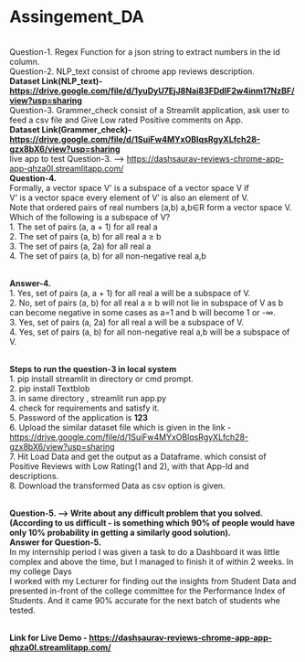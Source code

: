 # Assingement_DA
</br>Question-1. Regex Function for a json string to extract numbers in the id column.
</br>Question-2. NLP_text consist of chrome app reviews description.
</br><b>Dataset Link(NLP_text)- https://drive.google.com/file/d/1yuDyU7EjJ8Nai83FDdIF2w4inm17NzBF/view?usp=sharing </b>
</br>Question-3. Grammer_check consist of a Streamlit application, ask user to feed a csv file and Give Low rated Positive comments on App.
</br><b>Dataset Link(Grammer_check)- https://drive.google.com/file/d/1SuiFw4MYxOBlqsRgyXLfch28-gzx8bX6/view?usp=sharing </b>
</br>live app to test Question-3. --> https://dashsaurav-reviews-chrome-app-app-qhza0l.streamlitapp.com/
</br><b> Question-4.</b>
</br>Formally, a vector space V' is a subspace of a vector space V if
</br>V' is a vector space every element of V′ is also an element of V.
</br>Note that ordered pairs of real numbers (a,b) a,b∈R form a vector space V. Which of the following is a subspace of V?
</br>1. The set of pairs (a, a + 1) for all real a
</br>2. The set of pairs (a, b) for all real a ≥ b
</br>3. The set of pairs (a, 2a) for all real a
</br>4. The set of pairs (a, b) for all non-negative real a,b

</br><b>Answer-4.</b>
</br>1. Yes, set of pairs (a, a + 1) for all real a will be a subspace of V.
</br>2. No, set of pairs (a, b) for all real a ≥ b will not lie in subspace of V as b can become negative in some cases as a=1 and b will become 1 or -∞.
</br>3. Yes, set of pairs (a, 2a) for all real a will be a subspace of V.
</br>4. Yes, set of pairs (a, b) for all non-negative real a,b will be a subspace of V.


</br><b> Steps to run the question-3 in local system</b>
</br>1. pip install streamlit in directory or cmd prompt.
</br>2. pip install Textblob
</br>3. in same directory , streamlit run app.py
</br>4. check for requirements and satisfy it.
</br>5. Password of the application is <b>123</b>
</br>6. Upload the similar dataset file which is given in the link - https://drive.google.com/file/d/1SuiFw4MYxOBlqsRgyXLfch28-gzx8bX6/view?usp=sharing
</br>7. Hit Load Data and get the output as a Dataframe. which consist of Positive Reviews with Low Rating(1 and 2), with that App-Id and descriptions. 
</br>8. Download the transformed Data as csv option is given.

</br><b>Question-5. --> Write about any difficult problem that you solved. (According to us difficult - is something which 90% of people would have only 10% probability in getting a similarly good solution).</b>
</br><b>Answer for Question-5.</b>
</br>In my internship period I was given a task to do a Dashboard it was little complex and above the time, but I managed to finish it of within 2 weeks.
In my college Days 
</br>I worked with my Lecturer for finding out the insights from Student Data and presented in-front of the college committee for the Performance Index of Students.
And it came 90% accurate for the next batch of students whe tested.



</br><b>Link for Live Demo -  https://dashsaurav-reviews-chrome-app-app-qhza0l.streamlitapp.com/</b>

